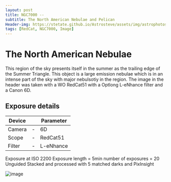 ```yaml
---
layout: post
title: NGC7000 -- 
subtitle: The North American Nebulae and Pelican
Header-img: https://stetate.github.io/Astrosteve/assets/img/astrophotos/NGC7000_20x5MinREDCAT2LENH.jpg
tags: [RedCat, NGC7000, Image]
---
```

# The North American Nebulae

This region of the sky presents itself in the summer as the trailing edge of the Summer Triangle. This object is a large emission nebulae which is in an intense part of the sky with major nebulsotiy in the region. 
The image in the header was taken with a WO RedCat51 with a Optlong L-eNhance filter and a Canon 6D.

## Exposure details

| Device | | Parameter|
|--------| - |----------|
| Camera | - | 6D |
| Scope | - | RedCat51 |
| Filter | - | L-eNhance |

Exposure at ISO 2200
Exposure length = 5min
number of exposures = 20
Unguided
Stacked and processed with 5 matched darks and PixInsight

![image](../assets/img/astrophotos/NGC7000_20x5MinREDCAT2LENH.jpg)

